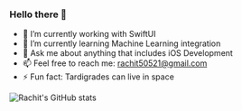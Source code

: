 ### Hello there 👋

- 🔭 I’m currently working with SwiftUI
- 🌱 I’m currently learning Machine Learning integration
- 💬 Ask me about anything that includes iOS Development
- 📫 Feel free to reach me: rachit50521@gmail.com
- ⚡ Fun fact: Tardigrades can live in space

![Rachit's GitHub stats](https://github-readme-stats.vercel.app/api?username=schwiftzer&theme=swift&hide=prs,contribs&show_icons=true)


